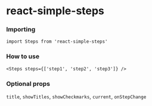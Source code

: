 # react-simple-steps  

### Importing
`import Steps from 'react-simple-steps'`

### How to use
`<Steps steps={['step1', 'step2', 'step3']} />`

### Optional props
`title`, `showTitles`, `showCheckmarks`, `current`, `onStepChange`
